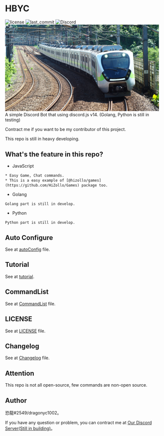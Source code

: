 # HBYC
![license](https://img.shields.io/github/license/dragonyc1002/HBYC) <!--?style=for-the-badge-->
![last_commit](https://img.shields.io/github/last-commit/dragonyc1002/HBYC) 
![Discord](https://img.shields.io/discord/977204156043509780)
[![EMU900!!!](./public/images/banner.jpeg)](https://reurl.cc/GxQqdy)
A simple Discord Bot that using discord.js v14. (Golang, Python is still in testing)

Contract me if you want to be my contributor of this project.

This repo is still in heavy developing.

## What's the feature in this repo?
* JavaScript
```
* Easy Game, Chat commands.
* This is a easy example of [@hizollo/games](https://github.com/HiZollo/Games) package too.
```

* Golang
```
Golang part is still in develop.
```

* Python
```
Python part is still in develop.
```

## Auto Configure
See at [autoConfig](./docs/autoConfig.md) file.

## Tutorial
See at [tutorial](./docs/tutorial.md).

## CommandList
See at [CommandList](./docs/CommandList.md) file.

## LICENSE
See at [LICENSE](./LICENSE) file.

## Changelog
See at [Changelog](./CHANGELOG.md) file.

## Attention
This repo is not all open-source, few commands are non-open source.

## Author
恐龍#2549/dragonyc1002。

If you have any question or problem, you can contract me at [Our Discord Server(Still in building)](https://discord.gg/J7X2nWXszp)。